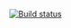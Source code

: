 [![Build status]([https://ci.appveyor.com/api/projects/status/2yh1jag80bo1dimw?svg=true)](https://ci.appveyor.com/project/klim0909/domrel-ayv58](https://ci.appveyor.com/project/klim0909/credit-card-validator/builds/49792700))

